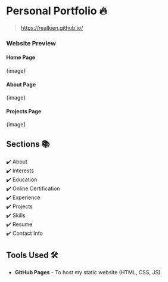 # Personal Portfolio 🔥
> https://realkien.github.io/

### Website Preview
#### Home Page
{image}

#### About Page
{image}


#### Projects Page
{image}

## Sections 📚
✔️ About\
✔️ Interests\
✔️ Education\
✔️ Online Certification\
✔️ Experience\
✔️ Projects \
✔️ Skills \
✔️ Resume\
✔️ Contact Info



## Tools Used 🛠️
* <b>GitHub Pages</b> - To host my static website (HTML, CSS, JS).
